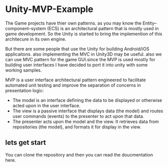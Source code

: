 # Unity-MVP-Example

The Game projects have thier own patterns. as you may know the Entity–component–system (ECS) is an architectural pattern that is mostly used in game development. So the Unity is started to bring the implemention of this architecure in its own engine.

But there are some people that use the Unity for building Android/iOS applicaitons. also implementing the MVC in Unity3D may be useful. also we can use MVC pattern for the game GUI.since the MVP is used mostly for building user interfaces I have decided to port it into unity with some working samples.

MVP is a user interface architectural pattern engineered to facilitate automated unit testing and improve the separation of concerns in presentation logic:

* The model is an interface defining the data to be displayed or otherwise acted upon in the user interface.
* The view is a passive interface that displays data (the model) and routes user commands (events) to the presenter to act upon that data.
* The presenter acts upon the model and the view. It retrieves data from repositories (the model), and formats it for display in the view.

## lets get start
You can clone the repository and then you can read the doucmentation here.

